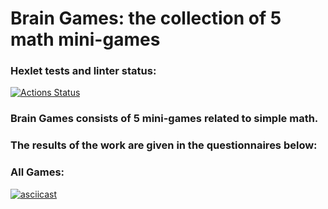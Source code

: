 # Brain Games: the collection of 5 math mini-games

### Hexlet tests and linter status:
[![Actions Status](https://github.com/ErnstDM/python-project-49/actions/workflows/hexlet-check.yml/badge.svg)](https://github.com/ErnstDM/python-project-49/actions)


### Brain Games consists of 5 mini-games related to simple math.
### The results of the work are given in the questionnaires below:

### All Games:
[![asciicast](https://asciinema.org/a/D6gDa2Yoh1EnV9wOztmcDv93D.svg)](https://asciinema.org/a/D6gDa2Yoh1EnV9wOztmcDv93D.svg)
